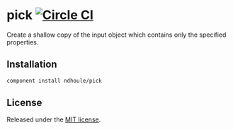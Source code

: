 # pick [![Circle CI][circleci-badge]][circleci-link]

Create a shallow copy of the input object which contains only the specified properties.

## Installation

```sh
component install ndhoule/pick
```

## License

Released under the [MIT license](LICENSE.md).

[circleci-link]: https://circleci.com/gh/ndhoule/pick
[circleci-badge]: https://circleci.com/gh/ndhoule/pick.svg?style=svg&circle-token=144e4dce0aa5c6a4762ad2db58c3d5c6c0220b5c
